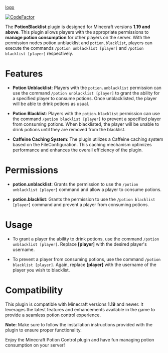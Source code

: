 [logo](https://i.imgur.com/vUS2JQM.png)


[![CodeFactor](https://www.codefactor.io/repository/github/michealslab/potionblacklist/badge)](https://www.codefactor.io/repository/github/michealslab/potionblacklist) 


The **PotionBlacklist** plugin is designed for Minecraft versions **1.19 and above**. This plugin allows players with the appropriate permissions to **manage potion consumption** for other players on the server. With the permission nodes potion.unblacklist and ```potion.blacklist```, players can execute the commands ```/potion unblacklist [player]``` and ```/potion blacklist [player]``` respectively.

# Features

* **Potion Unblacklist**: Players with the ```potion.unblacklist``` permission can use the command ```/potion unblacklist [player]``` to grant the ability for a specified player to consume potions. Once unblacklisted, the player will be able to drink potions as usual.

* **Potion Blacklist**: Players with the ```potion.blacklist``` permission can use the command ```/potion blacklist [player]``` to prevent a specified player from consuming potions. When blacklisted, the player will be unable to drink potions until they are removed from the blacklist.

* **Caffeine Caching System**: The plugin utilizes a Caffeine caching system based on the FileConfiguration. This caching mechanism optimizes performance and enhances the overall efficiency of the plugin.

# Permissions

* **potion.unblacklist**: Grants the permission to use the ```/potion unblacklist [player]``` command and allow a player to consume potions.

* **potion.blacklist**: Grants the permission to use the ```/potion blacklist [player]``` command and prevent a player from consuming potions.

# Usage

* To grant a player the ability to drink potions, use the command ```/potion unblacklist [player]```. Replace **[player]** with the desired player's username.

* To prevent a player from consuming potions, use the command ```/potion blacklist [player]```. Again, replace **[player]** with the username of the player you wish to blacklist.

# Compatibility

This plugin is compatible with Minecraft versions **1.19** and newer. It leverages the latest features and enhancements available in the game to provide a seamless potion control experience.

**Note**: Make sure to follow the installation instructions provided with the plugin to ensure proper functionality.

Enjoy the Minecraft Potion Control plugin and have fun managing potion consumption on your server!

